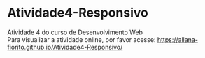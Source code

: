# Atividade4-Responsivo
Atividade 4 do curso de Desenvolvimento Web\
Para visualizar a atividade online, por favor acesse: https://allana-fiorito.github.io/Atividade4-Responsivo/
